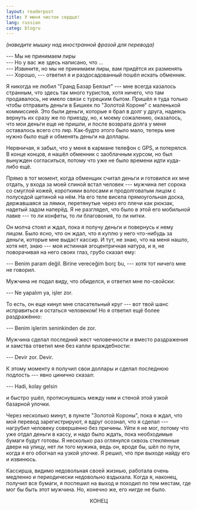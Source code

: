 ```yaml
---
layout: readerpost
title: У меня чистое сердце!
lang: russian
categ: blogru
---
```


_(наведите мышку над иностранной фразой для перевода)_

--- Мы не принимаем лиры  
--- Но у вас же здесь написано, что ...  
--- Извините, но мы не принимаем лиры, вам придётся их разменять    
--- Хорошо, --- ответил я и раздосадованный пошёл искать обменник.

Я никогда не любил "Гранд Базар Беязыт" --- мне всегда казалось странным, что здесь так много туристов, хотя ничего, что там продавалось, не имело связи с турецким бытом. Пришёл я туда только чтобы отправить деньги в Бишкек по "Золотой Короне" с маленькой коммиссией. Это были деньги, которые я брал в долг у друга, надеясь вернуть их сразу же по приезду, но, к моему сожалению, оказалось, что мои деньги еще не пришли, и после возврата долга у меня оставалось всего сто лир. Как-будто этого было мало, теперь мне нужно было ещё и обменять деньги на доллары.

Нервничая, я забыл, что у меня в кармане телефон с GPS, и потерялся. В конце концов, я нашёл обменник с заоблачным курсом, но был вынужден согласиться, потому что уже не было времени идти куда-либо ещё.

Прямо в тот момент, когда обменщик считал деньги и готовился их мне отдать, у входа за моей спиной встал человек --- мужчина лет сорока со смуглой кожей, короткими волосами и продолговатым лицом с полуседой щетиной на нём. На его теле висела прямоугольная доска, державшаяся за лямки, перетянутые через его плечи как рюкзак, надетый задом наперёд. Я не разглядел, что было в этой его мобильной лавке --- то ли конфеты, то ли благовония, то ли нитки.

Он молча стоял и ждал, пока я получу деньги и повернусь к нему лицом. Было ясно, что он ждал, что я куплю у него что-нибудь за деньги, которые мне выдаст кассир. И тут, не знаю, что на меня нашло, хотя нет, знаю --- моя истинная эгоцентричная натура, и я, не поворачивая на него своих глаз, грубо сказал ему:

--- <a title="Это не мои деньги. Я должен вернуть долги">Benim param değil. Birine vereceğim borç bu</a>, --- хотя тот ничего мне не говорил.

Мужчина не подал виду, что обиделся, и ответил мне по-свойски:

--- <a title="Что поделать. Тяжело жить.">Ne yapalım ya, işler zor</a>.

То есть, он еще кинул мне спасательный круг --- вот твой шанс исправиться и остаться человеком! Но я ответил ещё более раздражённо:

--- <a title="Мои дела тяжелее твоих">Benim işlerim seninkinden de zor</a>.

Мужчина сделал последний жест человечности и вместо раздражения и хамства ответил мне без капли враждебности:

--- <a title="Времена тяжёлые. Времена">Devir zor. Devir</a>.

К этому моменту я получил свои доллары и сделал последнюю подлость --- явно цинично сказал:

--- <a title="Давай, удачи">Hadi, kolay gelsin</a>

и быстро ушёл, протиснувшись между ним и стеной этой узкой базарной улочки.

Через несколько минут, в пункте "Золотой Короны", пока я ждал, что мой перевод зарегистрируют, я вдруг осознал, что я сделал --- нагрубил человеку совершенно без причины. Уйти я не мог, потому что уже отдал деньги в кассу, и надо было ждать, пока необходимые бумаги будут готовы. Я несколько раз оглянулся сквозь стеклянные двери на улицу, нет ли того мужика, ведь он, вроде бы, шёл по пути, когда я его обогнал на узкой улочке. Я решил, что при выходе найду его и извинюсь.

Кассирша, видимо недовольная своей жизнью, работала очень медленно и периодически недовольно вздыхала. Когда я, наконец, получил все бумаги, я поспешил на выход и походил по тем местам, где мог бы быть этот мужчина. Но, конечно же, его нигде не было.

<p align="center">КОНЕЦ</p>
